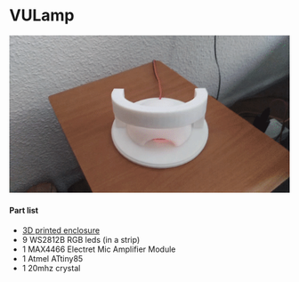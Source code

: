 VULamp
==============

![Enclosure](enclosure/enclosure.gif)

#### Part list

- [3D printed enclosure](enclosure/enclosure.stl)
- 9 WS2812B RGB leds (in a strip)
- 1 MAX4466 Electret Mic Amplifier Module
- 1 Atmel ATtiny85
- 1 20mhz crystal

